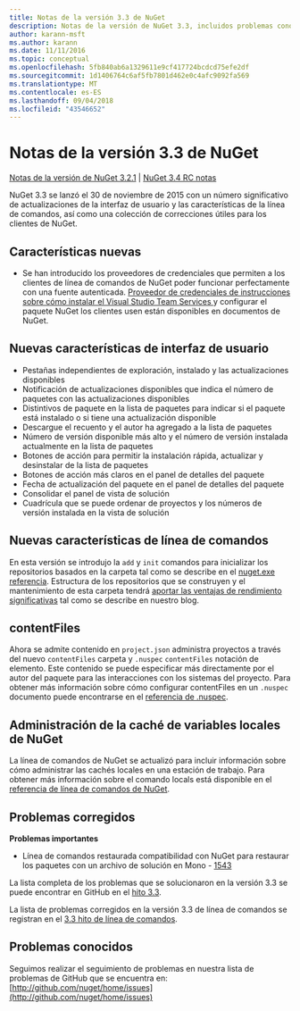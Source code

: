 ```yaml
---
title: Notas de la versión 3.3 de NuGet
description: Notas de la versión de NuGet 3.3, incluidos problemas conocidos, correcciones de errores, características agregadas y dcr.
author: karann-msft
ms.author: karann
ms.date: 11/11/2016
ms.topic: conceptual
ms.openlocfilehash: 5fb840ab6a1329611e9cf417724bcdcd75efe2df
ms.sourcegitcommit: 1d1406764c6af5fb7801d462e0c4afc9092fa569
ms.translationtype: MT
ms.contentlocale: es-ES
ms.lasthandoff: 09/04/2018
ms.locfileid: "43546652"
---
```

# <a name="nuget-33-release-notes"></a>Notas de la versión 3.3 de NuGet

[Notas de la versión de NuGet 3.2.1](../release-notes/nuget-3.2.1.md) | [NuGet 3.4 RC notas](../release-notes/nuget-3.4-RC.md)

NuGet 3.3 se lanzó el 30 de noviembre de 2015 con un número significativo de actualizaciones de la interfaz de usuario y las características de la línea de comandos, así como una colección de correcciones útiles para los clientes de NuGet.

## <a name="new-features"></a>Características nuevas

* Se han introducido los proveedores de credenciales que permiten a los clientes de línea de comandos de NuGet poder funcionar perfectamente con una fuente autenticada. [Proveedor de credenciales de instrucciones sobre cómo instalar el Visual Studio Team Services ](../api/nuget-exe-credential-providers.md) y configurar el paquete NuGet los clientes usen están disponibles en documentos de NuGet.

## <a name="new-user-interface-features"></a>Nuevas características de interfaz de usuario

* Pestañas independientes de exploración, instalado y las actualizaciones disponibles
* Notificación de actualizaciones disponibles que indica el número de paquetes con las actualizaciones disponibles
* Distintivos de paquete en la lista de paquetes para indicar si el paquete está instalado o si tiene una actualización disponible
* Descargue el recuento y el autor ha agregado a la lista de paquetes
* Número de versión disponible más alto y el número de versión instalada actualmente en la lista de paquetes
* Botones de acción para permitir la instalación rápida, actualizar y desinstalar de la lista de paquetes
* Botones de acción más claros en el panel de detalles del paquete
* Fecha de actualización del paquete en el panel de detalles del paquete
* Consolidar el panel de vista de solución
* Cuadrícula que se puede ordenar de proyectos y los números de versión instalada en la vista de solución

## <a name="new-command-line-features"></a>Nuevas características de línea de comandos

En esta versión se introdujo la `add` y `init` comandos para inicializar los repositorios basados en la carpeta tal como se describe en el [nuget.exe referencia](../tools/nuget-exe-cli-reference.md). Estructura de los repositorios que se construyen y el mantenimiento de esta carpeta tendrá [aportar las ventajas de rendimiento significativas](http://blog.nuget.org/20150922/Accelerate-Package-Source.html) tal como se describe en nuestro blog.

## <a name="contentfiles"></a>contentFiles

Ahora se admite contenido en `project.json` administra proyectos a través del nuevo `contentFiles` carpeta y `.nuspec` `contentFiles` notación de elemento.  Este contenido se puede especificar más directamente por el autor del paquete para las interacciones con los sistemas del proyecto.  Para obtener más información sobre cómo configurar contentFiles en un `.nuspec` documento puede encontrarse en el [referencia de .nuspec](../reference/nuspec.md).

## <a name="nuget-locals-cache-management"></a>Administración de la caché de variables locales de NuGet

La línea de comandos de NuGet se actualizó para incluir información sobre cómo administrar las cachés locales en una estación de trabajo.  Para obtener más información sobre el comando locals está disponible en el [referencia de línea de comandos de NuGet](../tools/cli-ref-locals.md).

## <a name="fixed-issues"></a>Problemas corregidos

**Problemas importantes**

* Línea de comandos restaurada compatibilidad con NuGet para restaurar los paquetes con un archivo de solución en Mono - [1543](https://github.com/NuGet/Home/issues/1543)

La lista completa de los problemas que se solucionaron en la versión 3.3 se puede encontrar en GitHub en el [hito 3.3](https://github.com/NuGet/Home/issues?q=is%3Aissue+milestone%3A3.3.0+is%3Aclosed).

La lista de problemas corregidos en la versión 3.3 de línea de comandos se registran en el [3.3 hito de línea de comandos](https://github.com/NuGet/Home/issues?q=is%3Aissue+is%3Aclosed+milestone%3A3.3.0-commandline).

## <a name="known-issues"></a>Problemas conocidos

Seguimos realizar el seguimiento de problemas en nuestra lista de problemas de GitHub que se encuentra en: [http://github.com/nuget/home/issues](http://github.com/nuget/home/issues)